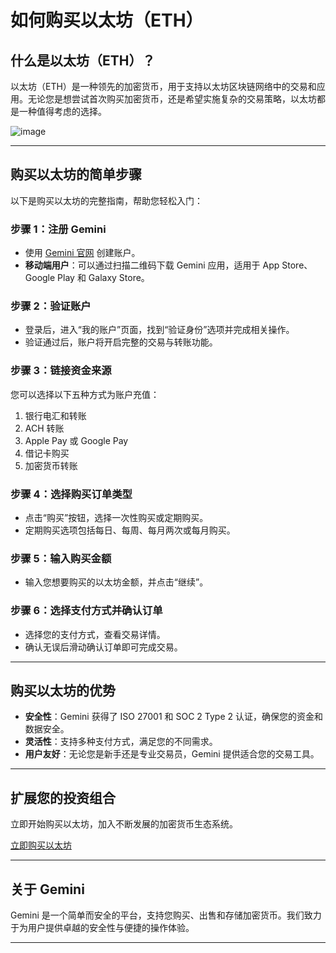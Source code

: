 # 如何购买以太坊（ETH）

## 什么是以太坊（ETH）？
以太坊（ETH）是一种领先的加密货币，用于支持以太坊区块链网络中的交易和应用。无论您是想尝试首次购买加密货币，还是希望实施复杂的交易策略，以太坊都是一种值得考虑的选择。

![image](https://github.com/user-attachments/assets/952c531b-8381-4038-850d-13ce02744e9c)

---

## 购买以太坊的简单步骤

以下是购买以太坊的完整指南，帮助您轻松入门：

### **步骤 1：注册 Gemini**
- 使用 [Gemini 官网](https://exchange.gemini.com/register) 创建账户。
- **移动端用户**：可以通过扫描二维码下载 Gemini 应用，适用于 App Store、Google Play 和 Galaxy Store。

### **步骤 2：验证账户**
- 登录后，进入“我的账户”页面，找到“验证身份”选项并完成相关操作。
- 验证通过后，账户将开启完整的交易与转账功能。

### **步骤 3：链接资金来源**
您可以选择以下五种方式为账户充值：
1. 银行电汇和转账
2. ACH 转账
3. Apple Pay 或 Google Pay
4. 借记卡购买
5. 加密货币转账


### **步骤 4：选择购买订单类型**
- 点击“购买”按钮，选择一次性购买或定期购买。
- 定期购买选项包括每日、每周、每月两次或每月购买。

### **步骤 5：输入购买金额**
- 输入您想要购买的以太坊金额，并点击“继续”。

### **步骤 6：选择支付方式并确认订单**
- 选择您的支付方式，查看交易详情。
- 确认无误后滑动确认订单即可完成交易。

---

## 购买以太坊的优势
- **安全性**：Gemini 获得了 ISO 27001 和 SOC 2 Type 2 认证，确保您的资金和数据安全。
- **灵活性**：支持多种支付方式，满足您的不同需求。
- **用户友好**：无论您是新手还是专业交易员，Gemini 提供适合您的交易工具。

---


## 扩展您的投资组合
立即开始购买以太坊，加入不断发展的加密货币生态系统。

[立即购买以太坊](https://www.gemini.com/prices/ether)

---

## 关于 Gemini
Gemini 是一个简单而安全的平台，支持您购买、出售和存储加密货币。我们致力于为用户提供卓越的安全性与便捷的操作体验。


---

